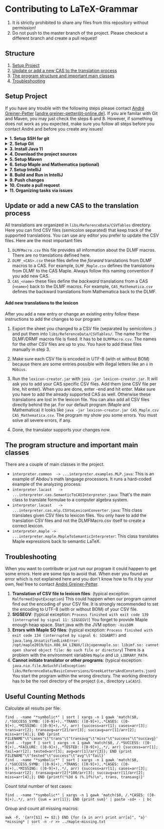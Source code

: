 # Contributing to LaTeX-Grammar

1. It is strictly prohibited to share any files from this repository without permission!
2. Do not push to the master branch of the project. Please checkout a different branch and create a pull request!

## Structure
1. [Setup Project](#start)
2. [Update or add a new CAS to the translation process](#howToUpdate)
3. [The program structure and important main classes](#program)
4. [Troubleshooting](#troubleshooting)

## Setup Project<a name="start"></a>

If you have any trouble with the following steps please contact [André Greiner-Petter](https://github.com/AndreG-P) [andre.greiner-petter@t-online.de]. If you are familar with Git and Maven, you may just check the steps 6 and 8. However, if something does not work as you expected, make sure you follow all steps before you contact André and before you create any issues!

<details><summary><strong>1. Setup SSH for git</strong></summary>
  
* These steps only need to be done once
* If you don't have a private-public ssh key authentication setup then generate a private key and upload it to GitHub
* Run <code>ssh-keygen</code>
* Display the public key by executing <code>cat ~/.ssh/id_rsa.pub</code>
* Copy all of the output and paste it to your GitHub -> Settings -> SSH keys, namely https://github.com/settings/keys. Do this by hitting <code>New SSH key</code> button.

</details>

<details><summary><strong>2. Setup Git</strong></summary>
  
* Make sure to do this before you do your first commit otherwise you will have problems
* Run <code>git config --global user.name "YOUR NAME"</code> to set the author's name
* Run <code>git config --global user.email "YOUR_EMAIL@example.com"</code> to set the author's email
* Run <code>git config --global core.editor "vim"</code> to set the author's editor
</details>

<details><summary><strong>3. Install Java 11</strong></summary>

Make sure you have JDK 11 installed. There should be no difference between Oracle's JDK and OpenJDK anymore in Java 11. However, if you are unsure, take OpenJDK. Please look up installation by your own, since the installation is system dependent.
</details>

<details><summary><strong>4. Download the project sources</strong></summary>
  
* Run <code>git clone git@github.com:ag-gipp/LaCASt.git</code>
* cd into the folder you downloaded `cd latex-grammer`
* Run `git fetch` to fetch remote branches to your local machine
* Run `git checkout -b extensions` to create a new branch with name `extensions`. You do not have permissions to push any changes to the master branch, so it's recommended to create a new branch right at the beginning.
</details>

<details><summary><strong>5. Setup Maven</strong></summary>
  
The project use maven as a build tool, maven 3 in particular. Please install at least maven 3.6.1, otherwise there might be trouble with Java 11. After that, you can install dependencies and run tests.

* Make sure you have maven 3.6.1 or higher (`mvn --version`)
* Run `mvn clean install -DskipTests`
* Run `mvn test`

If these commands does not finish succesfully, please contact [André Greiner-Petter](https://github.com/AndreG-P) [andre.greiner-petter@t-online.de] and create an issue about it on [https://github.com/ag-gipp/LaCASt/issues].
</details>

<details><summary><strong>6. Setup Maple and Mathematica (optional)</strong></summary>

This is only necessary if you work on the backward translations or the evaluation engine.

* Change the properties in `pom.xml`
```xml
<properties>
    <maple.installation.dir>/opt/maple2019</maple.installation.dir>
    <mathematica.installation.dir>/opt/Wolfram</mathematica.installation.dir>
</properties>
```

* For Mathematica, update `config/mathematica_config.properties`
```properties
mathematica_math=/opt/Wolfram/Executables/math
```

* Verify everything works. Run again `mvn clean install -DskipTests`
* If you run the tests again, you should see more test cases now: `mvn test`

</details>

<details><summary><strong>7. Setup IntelliJ</strong></summary>
  
We are working with IntelliJ. If you download the project open the project via IntelliJ in the following way:
* Launch IntelliJ
* Hit `Import Project`
* Select the main directory of our repo (`latex-grammar`)
* Select `Import project from external model` and select `maven`
* Next, see the settings in the image:
![Maven Setup](https://github.com/ag-gipp/latex-grammar/blob/restructure/misc/setupmaven.png)
* Intellij should show you one module `gov.nist.drmf.interpreter:nterpreter:2.1-SNAPSHOT`. Only select this, hit next until you finish.
</details>

<details><summary><strong>8. Build and Run in IntelliJ</strong></summary>
  
**IMPORTANT:** For all classes or test cases you start in IntelliJ, make sure Intellij uses the root directory `latex-grammar` as the `Working Directory`. You can set this up in `Run/Debug Configurations` via `Run -> Edit Configurations...`.

* You can run maven within IntelliJ. Open Maven and run `Semantic Translator (root)` -> `install`.
* To test if the forward translation works, go to `interpreter.lacast -> src -> main -> java -> gov.nist.drmf.interpreter.cas` and run `SemanticToCASInterpreter.java`. 
* To test the backward translation, e.g., from Maple, go to `interpreter.maple -> src -> main -> java -> gov.nist.drmf.interpreter.maple` and run `MapleToSemanticInterpreter.java`
    * You will (most likely) see an error. You have to tell IntelliJ the right settings.
    * Open `Run/Debug Configurations` via `Run -> Edit Configurations...`
    * Make sure you set the right working directory (see important note above)
    * Set the environment variables (click on the `$` sign in the end of the line
    * Add `MAPLE=/opt/maple2019` and `LD_LIBRARY_PATH=/opt/maple2019/bin.X86_64_LINUX` (of coursel, the paths might be different on your system, so update it accordingly)
    * Add the VM option: `-Xss50M`, otherwise the heap space is too small for Maple 2019
</details>

<details><summary><strong>9. Push changes</strong></summary>
  
When you make changes you have to commit them to git. First lets check if there are unstaged changes
```bash
git status
```
Unstaged changes have to be added before we can commit them. You can do this via
```bash
git add file_name
```
Instead of adding single files, you can add all files directly with `git add .`.
Once you added the files you can commit them
```bash
git commit -m "your commit message"
``` 
The `git commit` command has an extra flag `-a` which automatically adds all unstaged files.
Thus you don't need to use the `git add` command if you want to commit all changes at once.
Please use reasonable commit messages for your changes. Also, keep your commits small. This helps
everybody to track your changes and give tips and feedback.

A commit does not push the changes to GitHub. You have to push your commits via
```bash
git push
```
</details>

<details><summary><strong>10. Create a pull request</strong></summary>
  
We can easy track your changes and discuss/comment code when you create a pull request for your branch. To do so, go to the
GitHub repository and click on `Pull requests`. Here you can hit `New pull request`. The base should
be the `master` branch and you want to compare with your working branch `summer-extensions`. If you
created your own sub-branches of `summer-extensions` you should request a merge with `summer-extensions`
instead of the `master` branch. In this case the base will be `summer-extensions` and the compare branch
is your own specified branch.
</details>

<details><summary><strong>11. Organizing tasks via issues</strong></summary>
  
We organize the work via issues in [issues](https://github.com/TU-Berlin/latex-grammar/issues).
So please use issues if you have questions or problems. And also use them to define your next tasks.
</details>

## Update or add a new CAS to the translation process<a name="howToUpdate"></a>
All translations are organized in `libs/ReferenceData/CSVTables` directory. Here you can find CSV files (semicolon separated) that keep
track of the supported translations. You can use any editor you prefer to update the CSV files. Here are the most important files
1. `DLMFMacro.csv` this file provides all information about the DLMF macros. There are no translations defined here.
2. `DLMF_<CAS>.csv` these files define the _forward_ translations from DLMF macros to a CAS. For example, `DLMF_Maple.csv` defines
the translations from DLMF to the CAS Maple. Always follow this naming convention if you add new CAS.
3. `CAS_<name>` these files define the _backward_ translations from a CAS (`<name>`) back to the DLMF macros. For example, `CAS_Mathematica.csv`
defines the backward translations from Mathematica back to the DLMF.

#### Add new translations to the lexicon<a name="lexiconAddOn"></a>
After you add a new entry or change an existing entry follow these instructions to add the changes to our program:
1. Export the sheet you changed to a CSV file (separated by semicolons ;) and put them into `libs/ReferenceData/CSVTables/`. The name for the DLMF/DRMF macros file is fixed. It has to be `DLMFMacro.csv`. The names for the other CSV files are up to you. You have to add these files manually in step 3.

2. Make sure each CSV file is encoded in UTF-8 (with ot without BOM) because there are some entries possible with illegal letters like an `ö` in `Möbius`.

3. Run the `lexicon-creator.jar` with `java -jar lexicon-creator.jar`. 
It will ask you to add your CAS specific CSV files. Add them (one CSV file per 
line, hit enter). When you are done, enter -end and hit enter. Make sure you 
have to add the already supported CAS as well. Otherwise these translations are 
lost in the lexicon file. You can also add all CSV files directly behind the jar. 
For our default program (Maple and Mathematica) it looks like 
`java -jar lexicon-creator.jar CAS_Maple.csv CAS_Mathematica.csv`. 
The program my show you some errors. You must solve all severe errors, if any.

4. Done, the translator supports your changes now.

## The program structure and important main classes<a name="program"></a>
There are a couple of main classes in the project.
* `interpreter.common  -> ...interpreter.examples.MLP.java`: This is an example of Abdou's math language processors. It runs a hard-coded example of the analyzing process.
* `interpreter.lacast   -> ...interpreter.cas.SemanticToCASInterpreter.java`: That's the main class to translate formulae to a computer algebra system.
* `interpreter.lacast   -> ...interpreter.cas.mlp.CSVtoLexiconConverter.java`: This class translates given CSV files to lexicon files. You only have to add the translation CSV files and not the DLMFMacro.csv itself to create a correct lexicon.
* `interpreter.maple -> ...interpreter.maple.MapleToSemanticInterpreter`: This class translates Maple expressions back to semantic LaTeX.

## Troubleshooting<a name="troubleshooting"></a>
When you want to contribute or just run our program it could happen to get some errors. Here are some tips to avoid that. When ever you found an error which is not explained here and you don't know how to fix it by your own, feel free to contact [André Greiner-Petter](https://github.com/AndreG-P).

1. **Translation of CSV file to lexicon files**: (typical exception: `MalformedInputException`)
This could happen when our program cannot find out the encoding of your CSV file. It is strongly recommended to set the encoding to UTF-8 (with or without BOM) of your CSV file.
2. **SIGSEGV**: (typical exception: `Process finished with exit code 139 (interrupted by signal 11: SIGSEGV)`) 
You forget to provide Maple enough heap space. Start java with the JVM option: `-Xss50M`
3. **Errors with Maple SO files**: (typical exception: `Process finished with exit code 134 (interrupted by signal 6: SIGABRT)` and `java.lang.UnsatisfiedLinkError: /opt/maple2019/bin.X86_64_LINUX/libjopenmaple.so: libimf.so: cannot open shared object file: No such file or directory`) 
There is a problem with the environment variables `Maple` and `LD_LIBRARY_PATH`.
4. **Cannot initiate translator or other programs**: (typical exception: `java.nio.file.NoSuchFileException: libs/ReferenceData/BasicConversions/GreekLettersAndConstants.json`)
You start the program within the wrong directory. The working directory has to be the root directory of the project (i.e., directory `LaCASt`).

## Useful Counting Methods

Calculate all results per file:
```shell script
find . -name "*symbolic*" | sort | xargs -n 1 gawk 'match($0, /.*SUCCESS_SYMB: ([0-9]+),.*TRANS: ([0-9]+),.*CASES: ([0-9]+),.*MISSING: ([0-9]+),.*/, arr) {success=arr[1]; cases=arr[3]; trans=arr[2]; transavg=arr[2]/arr[3]; succavg=arr[1]/arr[2]; miss=arr[4];}; END {print FILENAME"\t"cases"\t"trans"\t"transavg"\t"miss"\t"success"\t"succavg}'
find . -type f | sort | xargs -n 1 gawk 'match($0, /.*SUCCESS: ([0-9]+),.*FAILURE: ([0-9]+),.*TESTED: ([0-9]+),.*/, arr) {success=arr[1]; fail=arr[2]; tested=arr[3]; avg=arr[1]/arr[3]}; END {print FILENAME"\t"tested"\t"success"\t"avg"\t"fail}'
find . -name "*symbolic*" | sort | xargs -n 1 gawk 'match($0, /.*SUCCESS_SYMB: ([0-9]+),.*TRANS: ([0-9]+),.*CASES: ([0-9]+),.*MISSING: ([0-9]+),.*/, arr) {success=arr[1]; cases=arr[3]; trans=arr[2]; transavg=arr[2]*100/arr[3]; succavg=arr[1]/arr[2]; miss=arr[4];}; END {printf("%3d & (%.1f%)\n", trans, transavg)}'
```

Count total number of test cases:
```shell script
find . -name "*symbolic*" | xargs -n 1 gawk 'match($0, /.*CASES: ([0-9]+),.*/, arr) {sum = arr[1]}; END {print sum}' | paste -sd+ - | bc

```

Group and count all missing macros:
```shell script
awk -F, '{arr[$1] += $2;} END {for (a in arr) print arr[a]", "a}' *missing* | sort -n -r >> ../maple-missing.txt
```
